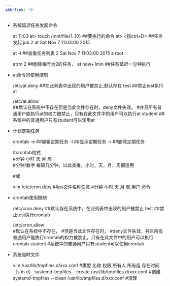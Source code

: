 ```yaml
---
abbrlink: '0'
---
```

* 系统延迟任务发起命令


    at 11:03
        at> touch /mnt/file{1..10}		##要执行的命令
        at> <EOT><按ctrl+D>			##任务发起
        job 2 at Sat Nov  7 11:03:00 2015


    at -l		##查看任务列表
    2	Sat Nov  7 11:03:00 2015 a root

    atrm 2		##删除编号为2的任务、
    at now+1min		##任务延迟一分钟执行

* at命令的使用控制


    /etc/at.deny   ##在此列表中出现的用户被禁止,默认存在
        test					##禁止test执行at
    
    
    /etc/at.allow				
        ##默认在系统中不存在但是当此文件存在时，deny文件失效。
        #并且所有普通用户能执行at的权力被禁止，只有在此文件中的用户可以执行at
        student	  ##系统中的普通用户只有student可以使用at




* 计划定期任务



    crontab	
	-e		##编辑定期任务
	-l		##显示定期任务
	-r		##删除定期任务


    #crontab格式   
    #分钟 小时 天 月 周   
    #分钟/数字  每隔几分钟，以此类推，小时，天，月，周都适用
    
    #或

    vim /etc/cron.d/ps	##ps文件名称任意
        #分钟 小时 天 月 周	用户	命令


* crontab使用限制


    /etc/cron.deny		##默认存在系统中，在此列表中出现的用户被禁止
    test    ##禁止test执行crontab

    /etc/cron.allow		
        #默认在系统中不存在，
 	    #但是当此文件存在时，
        #deny文件失效，并且所有普通用户能执行crontab的权力被禁止，只有在此文件中的用户可以执行crontab
        student     #系统中的普通用户只有student可以使用crontab


* 系统临时文件
    

    vim /usr/lib/tmpfiles.d/xxx.conf
        #类型	名称	权限	所有人	所有组	存在时间（s m d）
    systemd-tmpfiles	--create /usr/lib/tmpfiles.d/xxx.conf   #创建
    systemd-tmpfiles	--clean	/usr/lib/tmpfiles.d/xxx.conf  #清理
